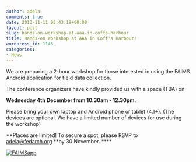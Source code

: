 ```yaml
---
author: adela
comments: true
date: 2013-11-11 03:43:19+00:00
layout: post
slug: hands-on-workshop-at-aaa-in-coffs-harbour
title: Hands-on Workshop at AAA in Coff's Harbour!
wordpress_id: 1146
categories:
- News
---
```


We are preparing a 2-hour workshop for those interested in using the FAIMS Android application for field data collection.

The conference organizers have kindly provided us with a space (TBA) on

**Wednesday 4th December from 10.30am - 12.30pm.**

Please bring your own laptop and Android phone or tablet (4.1+). (The devices are optional. We have a limited number of devices for use during the workshop)

**Places are limited! To secure a spot, please RSVP to [adela@fedarch.org](mailto:adela@fedarch.org) **by 30 November. ****

[![FAIMSapp](wp-content/uploads//2013/11/FAIMSapp-300x225.jpg)](wp-content/uploads//2013/11/FAIMSapp.jpg)
